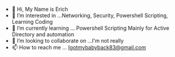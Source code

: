 - 👋 Hi, My Name is Erich
- 👀 I’m interested in ...Networking, Security, Powershell Scripting, Learning Coding
- 🌱 I’m currently learning ... Powershell Scripting Mainly for Active Directory and automation
- 💞️ I’m looking to collaborate on ...I'm not really
- 📫 How to reach me ... Igotmybabyback83@gmail.com

<!---
igotmybabyback83/igotmybabyback83 is a ✨ special ✨ repository because its `README.md` (this file) appears on your GitHub profile.
You can click the Preview link to take a look at your changes.
--->
